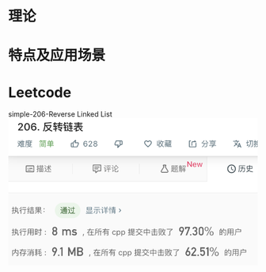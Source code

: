 # 理论
# 特点及应用场景
# Leetcode
simple-206-Reverse Linked List
![image](https://github.com/PseudoProgrammer/leetcode_analysis/blob/PseudoProgrammer-patch-4/algorithms/Linked_List/picture/Reverse%20Linked%20List.png)
